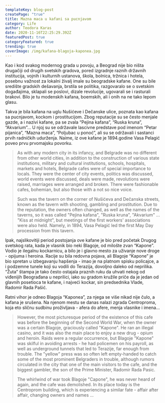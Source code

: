 ```yaml
---
templateKey: blog-post
createPage: "true"
title: Mazna maca u kafani sa pucnjavom
category: Life
author: Teodora Karas
date: 2020-11-16T22:25:29.392Z
featuredPost: true
categoryFeatured: true
trending: true
coverImage: /img/kafana-blagoja-kaponea.jpg
---
```

Kao i kod svakog modernog grada u povoju, a Beograd nije bio ništa drugačiji od drugih svetskih gradova, pored izgradnje raznih državnih institucija, vojnih i kulturnih ustanova, škola, bolnica, tržnica i hotela, posebnu važnost za lokalni živalj imale su beogradske kafane. One su bile središte gradskih dešavanja, brstila se politika, razgovaralo se o svetskim događajima, sklapali se poslovi, dizale revolucije, ugovarali se i rasturali brakovi. Bilo je tu modenskih kafana, boemskih, ali i onih na ne tako lepom glasu.

Takva je bila kafana na uglu Nušićeve i Dečanske ulice, poznata kao kafana sa pucnjavom, kockom i prostitucijom. Zbog reputacije su se često menjale gazde, a i nazivi kafane, pa se zvala “Pejina kafana”, “Ruska kruna”, “Akvarium”... U njoj su se održavale lascivne predstave pod imenom “Petar pijanica”, “Mazna maca”, “Poljubac u ponoć”, ali su se održavali i sastanci prvih radničkih udurženja. Naime, iz ove kafane je 1894.godine Vasa Pelagić poveo prvu prvomajsku povorku.

> As with any modern city in its infancy, and Belgrade was no different from other world cities, in addition to the construction of various state institutions, military and cultural institutions, schools, hospitals, markets and hotels, Belgrade cafes were of special importance to locals. They were the center of city events, politics was discussed, world events were discussed, deals were made, revolutions were raised, marriages were arranged and broken. There were fashionable cafes, bohemian, but also those with a not so nice voice.
>
> Such was the tavern on the corner of Nušićeva and Dečanska streets, known as the tavern with shooting, gambling and prostitution. Due to the reputation, the owners often changed, as well as the names of the taverns, so it was called "Pejina kafana", "Ruska kruna", "Akvarium" ... "Kiss at midnight", but meetings of the first workers' associations were also held. Namely, in 1894, Vasa Pelagić led the first May Day procession from this tavern.

Ipak, najslikovitiji period postojanja ove kafane je bio pred početak Drugog svetskog rata, kada je vlasnik bio neki Blagoje, od milošte zvan “Kapone”. Vodio je ilegalnu kockarnicu, a bilo je i glavno mesto za uživanje nove droge - opijuma i heroina. Racije su bila redovna pojava, ali Blagoje “Kapone” je bio spretan u izbegavanju hapšenja - imao je na platnom spisku policajce, a i podzemne tunele koji su vodili do Terazija, dovoljno daleko od neprilika. “Žuta” štampa je tako često ostajala praznih ruku da uhvati nekog od viđenijih Beograđana u neprilici, iako su gradom kružile priče da je jedan od glavnih posetioca te kafane, i najveći kockar, sin predsednika Vlade, Radomir Rada Pašić.

Ratni vihor je odneo Blagoja “Kaponea”, za njega se više nikad nije čulo, a kafana je srušena. Na njenom mestu se danas nalazi zgrada Centroproma, koja eto sličnu sudbinu proživljava - afera do afere, menja vlasnike i imena...

> However, the most picturesque period of the existence of this cafe was before the beginning of the Second World War, when the owner was a certain Blagoje, graciously called "Kapone". He ran an illegal casino, and it was also the main place to enjoy a new drug - opium and heroin. Raids were a regular occurrence, but Blagoje "Kapone" was skilful in avoiding arrests - he had policemen on his payroll, as well as underground tunnels that led to Terazije, far enough from trouble. The "yellow" press was so often left empty-handed to catch some of the most prominent Belgraders in trouble, although rumors circulated in the city that one of the main visitors to the cafe, and the biggest gambler, the son of the Prime Minister, Radomir Rada Pasic.
>
> The whirlwind of war took Blagoje "Capone", he was never heard of again, and the cafe was demolished. In its place today is the Centroprom building, which is experiencing a similar fate - affair after affair, changing owners and names ...